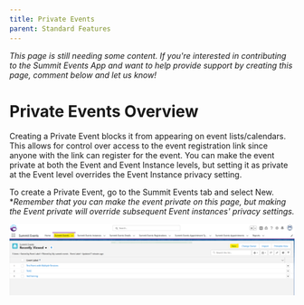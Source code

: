 ```yaml
---
title: Private Events
parent: Standard Features
---
```


*This page is still needing some content. If you're interested in contributing to the Summit Events App and want to help provide support by creating this page, comment below and let us know!*

# Private Events Overview

Creating a Private Event blocks it from appearing on event lists/calendars. This allows for control over access to the event registration link since anyone with the link can register for the event. You can make the event private at both the Event and Event Instance levels, but setting it as private at the Event level overrides the Event Instance privacy setting.

To create a Private Event, go to the Summit Events tab and select New.
<br>**Remember that you can make the event private on this page, but making the Event private will override subsequent Event instances' privacy settings.*

![Private Event Checkbox](images/Private_Events_Add_New_Event.png)



  








